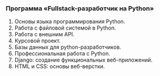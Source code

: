 ### Программа «Fullstack-разработчик на Python»
1. Основы языка программирования Python.
2. Работа с файловой системой в Python.
3. Работа с внешним API.
4. Курсовой проект.
5. Базы данных для python-разработчиков.
6. Профессиональная работа с Python.
7. Django: создание функциональных веб-приложений.
8. HTML и CSS: основы веб-верстки.